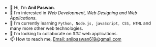 - 👋 Hi, I’m **Anil Paswan**.
- 👀 I’m interested in *Web Development, Web Designing and Web Applications*.
- 🌱 I’m currently learning `Python, Node.js, javaScript, CSS, HTML` and many more other web technologies.
- 💞️ I’m looking to collaborate on ### web applications.
- 📫 How to reach me, [Email: anilpaswan619@gmail.com](http://www.gmail.com/)

<!---
anilpaswan619/anilpaswan619 is a ✨ special ✨ repository because its `README.md` (this file) appears on your GitHub profile.
You can click the Preview link to take a look at your changes.
--->
